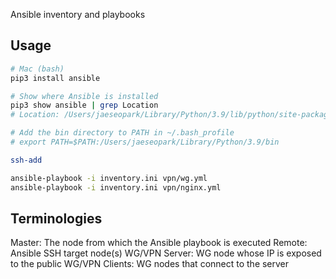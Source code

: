 Ansible inventory and playbooks

## Usage

```bash
# Mac (bash)
pip3 install ansible

# Show where Ansible is installed
pip3 show ansible | grep Location
# Location: /Users/jaeseopark/Library/Python/3.9/lib/python/site-packages

# Add the bin directory to PATH in ~/.bash_profile
# export PATH=$PATH:/Users/jaeseopark/Library/Python/3.9/bin
```

```bash
ssh-add

ansible-playbook -i inventory.ini vpn/wg.yml
ansible-playbook -i inventory.ini vpn/nginx.yml
```

## Terminologies

Master: The node from which the Ansible playbook is executed
Remote: Ansible SSH target node(s)
WG/VPN Server: WG node whose IP is exposed to the public
WG/VPN Clients: WG nodes that connect to the server
